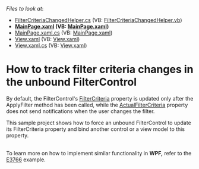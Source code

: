 <!-- default file list -->
*Files to look at*:

* [FilterCriteriaChangedHelper.cs](./CS/DXSLSample/FilterCriteriaChangedHelper.cs) (VB: [FilterCriteriaChangedHelper.vb](./VB/DXSLSample/FilterCriteriaChangedHelper.vb))
* **[MainPage.xaml](./CS/DXSLSample/MainPage.xaml) (VB: [MainPage.xaml](./VB/DXSLSample/MainPage.xaml))**
* [MainPage.xaml.cs](./CS/DXSLSample/MainPage.xaml.cs) (VB: [MainPage.xaml](./VB/DXSLSample/MainPage.xaml))
* [View.xaml](./CS/DXSLSample/View.xaml) (VB: [View.xaml](./VB/DXSLSample/View.xaml))
* [View.xaml.cs](./CS/DXSLSample/View.xaml.cs) (VB: [View.xaml](./VB/DXSLSample/View.xaml))
<!-- default file list end -->
# How to track filter criteria changes in the unbound FilterControl


<p>By default, the FilterControl's <a href="http://documentation.devexpress.com/#WPF/DevExpressXpfEditorsFilteringFilterControl_FilterCriteriatopic"><u>FilterCriteria</u></a> property is updated only after the ApplyFilter method has been called, while the <a href="http://documentation.devexpress.com/#WPF/DevExpressXpfEditorsFilteringFilterControl_ActualFilterCriteriatopic"><u>ActualFilterCriteria</u></a> property does not send notifications when the user changes the filter.</p>
<p>This sample project shows how to force an unbound FilterControl to update its FilterCriteria property and bind another control or a view model to this property.</p>
<p> <br />To learn more on how to implement similar functionality in <strong>WPF,</strong> refer to the <a href="https://www.devexpress.com/Support/Center/p/E3766">E3766</a> example.</p>

<br/>


